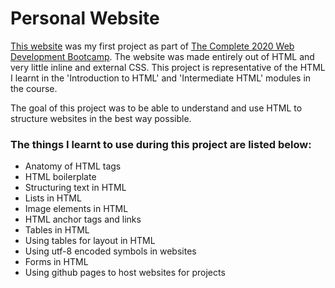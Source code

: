 # Personal Website

[This website](https://davidjosephind.github.io/Personal-Website/) was my first project as part of [The Complete 2020 Web Development Bootcamp](https://www.udemy.com/course/the-complete-web-development-bootcamp/). The website was made entirely out of HTML and very little inline and external CSS. This project is representative of the HTML I learnt in the 'Introduction to HTML' and 'Intermediate HTML' modules in the course.

The goal of this project was to be able to understand and use HTML to structure websites in the best way possible.

### The things I learnt to use during this project are listed below:

- Anatomy of HTML tags
- HTML boilerplate
- Structuring text in HTML
- Lists in HTML
- Image elements in HTML
- HTML anchor tags and links
- Tables in HTML
- Using tables for layout in HTML
- Using utf-8 encoded symbols in websites
- Forms in HTML
- Using github pages to host websites for projects
